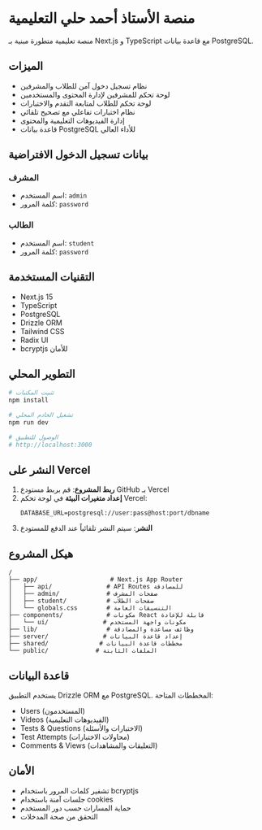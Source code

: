 # منصة الأستاذ أحمد حلي التعليمية

منصة تعليمية متطورة مبنية بـ Next.js و TypeScript مع قاعدة بيانات PostgreSQL.

## الميزات

- نظام تسجيل دخول آمن للطلاب والمشرفين
- لوحة تحكم للمشرفين لإدارة المحتوى والمستخدمين
- لوحة تحكم للطلاب لمتابعة التقدم والاختبارات
- نظام اختبارات تفاعلي مع تصحيح تلقائي
- إدارة الفيديوهات التعليمية والمحتوى
- قاعدة بيانات PostgreSQL للأداء العالي

## بيانات تسجيل الدخول الافتراضية

### المشرف
- اسم المستخدم: `admin`
- كلمة المرور: `password`

### الطالب
- اسم المستخدم: `student`  
- كلمة المرور: `password`

## التقنيات المستخدمة

- Next.js 15
- TypeScript
- PostgreSQL
- Drizzle ORM
- Tailwind CSS
- Radix UI
- bcryptjs للأمان

## التطوير المحلي

```bash
# تثبيت المكتبات
npm install

# تشغيل الخادم المحلي
npm run dev

# الوصول للتطبيق
# http://localhost:3000
```

## النشر على Vercel

1. **ربط المشروع**: قم بربط مستودع GitHub بـ Vercel
2. **إعداد متغيرات البيئة** في لوحة تحكم Vercel:
   ```
   DATABASE_URL=postgresql://user:pass@host:port/dbname
   ```
3. **النشر**: سيتم النشر تلقائياً عند الدفع للمستودع

## هيكل المشروع

```
/
├── app/                    # Next.js App Router
│   ├── api/               # API Routes للمصادقة
│   ├── admin/             # صفحات المشرف
│   ├── student/           # صفحات الطلاب
│   └── globals.css        # التنسيقات العامة
├── components/            # مكونات React قابلة للإعادة
│   └── ui/               # مكونات واجهة المستخدم
├── lib/                   # وظائف مساعدة والمصادقة
├── server/               # إعداد قاعدة البيانات
├── shared/              # مخططات قاعدة البيانات
└── public/             # الملفات الثابتة
```

## قاعدة البيانات

يستخدم التطبيق Drizzle ORM مع PostgreSQL. المخططات المتاحة:
- Users (المستخدمون)
- Videos (الفيديوهات التعليمية)
- Tests & Questions (الاختبارات والأسئلة)
- Test Attempts (محاولات الاختبارات)
- Comments & Views (التعليقات والمشاهدات)

## الأمان

- تشفير كلمات المرور باستخدام bcryptjs
- جلسات آمنة باستخدام cookies
- حماية المسارات حسب دور المستخدم
- التحقق من صحة المدخلات